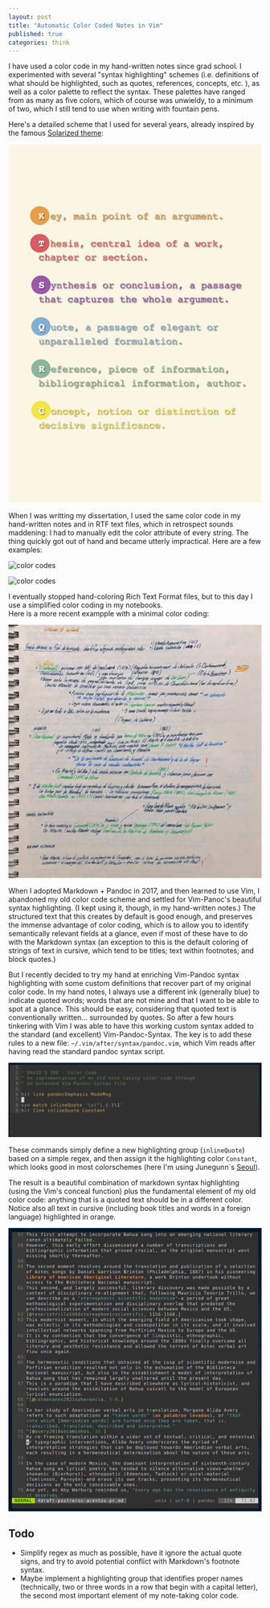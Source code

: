 ```yaml
---
layout: post
title: "Automatic Color Coded Notes in Vim"
published: true
categories: think
---
```

 
I have used a color code in my hand-written notes since grad school.
I experimented with several "syntax highlighting" schemes (i.e. definitions of what should be highlighted, such as quotes, references, concepts, etc. ), as well as a color palette to reflect the syntax. These palettes have ranged from as many as five colors, which of course was unwieldy, to a minimum of two, which I still tend to use when writing with fountain pens.

Here's a detailed scheme that I used for several years, already inspired by the famous [Solarized theme](https://ethanschoonover.com/solarized/):

![color codes](/assets/color-code.png)
 
When I was writting my dissertation, I used the same color code in my hand-written notes and in RTF text files, which in retrospect sounds maddening: I had to manually edit the color attribute of every string. 
The thing quickly got out of hand and became utterly impractical. Here are a few examples:

![color codes](/assets/rt1-color1.png)

![color codes](/assets/rt1-color2.png)

I eventually stopped hand-coloring Rich Text Format files, but to this day I use a simplified color coding in my notebooks.  
Here is a more recent exampple with a minimal color coding:

![notas](/assets/IMG_0183.jpg)
 
When I adopted Markdown + Pandoc in 2017, and then learned to use Vim, I abandoned my old color code scheme and settled for Vim-Panoc's beautiful syntax highlighting. (I kept using it, though, in my hand-written notes.)
The structured text that this creates by default is good enough, and preserves the immense advantage of color coding, which is to allow you to identify semantically relevant fields at a glance, even if most of these have to do with the Markdown syntax (an exception to this is the default coloring of strings of text in cursive, which tend to be titles; text within footnotes; and block quotes.)
 
But I recently decided to try my hand at enriching Vim-Pandoc syntax highlighting with some custom definitions that recover part of my original color code.
In my hand notes, I always use a different ink (generally blue) to indicate quoted words; words that are not mine and that I want to be able to spot at a glance.
This should be easy, considering that quoted text is conventionally written... surrounded by quotes.
So after a few hours tinkering with Vim I was able to have this working custom syntax added to the standard (and excellent) Vim-Pandoc-Syntax.
The key is to add these rules to a new file: `~/.vim/after/syntax/pandoc.vim`, which Vim reads after having read the standard pandoc syntax script.
 
![pandoc.vim](/assets/sc1.png)
 
These commands simply define a new highlighting group (`inlineQuote`) based on a simple regex, and then assign it the highlighting color `Constant`, which looks good in most colorschemes (here I'm using Junegunn´s [Seoul](https://github.com/junegunn/seoul256.vim)).
 
The result is a beautiful combination of markdown syntax highlighting (using the Vim's conceal function) plus the fundamental element of my old color code: anything that is a quoted text should be in a different color. Notice also all text in cursive (including book titles and words in a foreign language) highlighted in orange.
 
![pandoc.vim](/assets/sc2.png)
 
## Todo
 
- Simplify regex as much as possible, have it ignore the actual quote signs, and try to avoid potential conflict with Markdown's footnote syntax.
- Maybe implement a highlighting group that identifies proper names (technically, two or three words in a row that begin with a capital letter), the second most important element of my note-taking color code.
 
 
